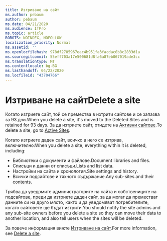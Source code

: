 ```yaml
---
title: Изтриване на сайт
ms.author: pebaum
author: pebaum
ms.date: 04/21/2020
ms.audience: ITPro
ms.topic: article
ROBOTS: NOINDEX, NOFOLLOW
localization_priority: Normal
ms.assetid: ''
ms.openlocfilehash: 978df2785967eac4b951fa3facdac0b8c2833d1a
ms.sourcegitcommit: 55eff703a17e500681d8fa6a87eb067019ade3cc
ms.translationtype: MT
ms.contentlocale: bg-BG
ms.lasthandoff: 04/22/2020
ms.locfileid: "43704766"
---
```

# <a name="delete-a-site"></a><span data-ttu-id="f4517-102">Изтриване на сайт</span><span class="sxs-lookup"><span data-stu-id="f4517-102">Delete a site</span></span>

<span data-ttu-id="f4517-103">Когато изтриете сайт, той се премества в изтрити сайтове и се запазва за 93 дни.</span><span class="sxs-lookup"><span data-stu-id="f4517-103">When you delete a site, it's moved to the Deleted Sites and is retained for 93 days.</span></span> <span data-ttu-id="f4517-104">За да изтриете сайт, отидете на [Активни сайтове](https://admin.microsoft.com/sharepoint?page=sitemanagement&modern=true).</span><span class="sxs-lookup"><span data-stu-id="f4517-104">To delete a site, go to [Active Sites](https://admin.microsoft.com/sharepoint?page=sitemanagement&modern=true).</span></span> 

<span data-ttu-id="f4517-105">Когато изтриете даден сайт, всичко в него се изтрива, включително:</span><span class="sxs-lookup"><span data-stu-id="f4517-105">When you delete a site, everything within it is deleted, including:</span></span>

- <span data-ttu-id="f4517-106">Библиотеки с документи и файлове.</span><span class="sxs-lookup"><span data-stu-id="f4517-106">Document libraries and files.</span></span>
- <span data-ttu-id="f4517-107">Списъци и данни от списъци.</span><span class="sxs-lookup"><span data-stu-id="f4517-107">Lists and list data.</span></span>
- <span data-ttu-id="f4517-108">Настройки на сайта и хронология.</span><span class="sxs-lookup"><span data-stu-id="f4517-108">Site settings and history.</span></span>
- <span data-ttu-id="f4517-109">Всички подсайтове и тяхното съдържание.</span><span class="sxs-lookup"><span data-stu-id="f4517-109">Any sub-sites and their contents.</span></span>

<span data-ttu-id="f4517-110">Трябва да уведомите администраторите на сайта и собствениците на подсайтове, преди да изтриете даден сайт, за да могат да преместват данните си на друго място, както и да уведомяват потребителите, когато сайтовете ще бъдат изтрити.</span><span class="sxs-lookup"><span data-stu-id="f4517-110">You should notify the site admins and any sub-site owners before you delete a site so they can move their data to another location, and also tell users when the sites will be deleted.</span></span>

<span data-ttu-id="f4517-111">За повече информация вижте [Изтриване на сайт](https://docs.microsoft.com/sharepoint/delete-site-collection).</span><span class="sxs-lookup"><span data-stu-id="f4517-111">For more information, see [Delete a site](https://docs.microsoft.com/sharepoint/delete-site-collection).</span></span>
